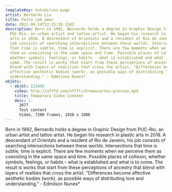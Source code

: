 ```yaml
---
templateKey: exhibition-page
artist: Bernardo Liu
title: Feito com amor
date: 2021-09-14T13:15:19.158Z
description: Born in 1992, Bernardo holds a degree in Graphic Design from
  PUC-Rio, an urban artist and tattoo artist. He began his research in plastic
  arts in 2018. A descendant of Orientals and a resident of Rio de Janeiro, his
  job consists of searching intersections between these worlds. Intersections
  that time is subtle, time is explicit. There are few moments when we perceive
  them as coexisting in the same space and time. Possible places of collision,
  whether symbols, feelings, or habits - what is established and what is to
  come. The result is works that start from these perceptions of ancestry that
  blend with layers of realities that cross the artist. "Differences become
  affective aesthetic bodies (work), as possible ways of distributing love and
  understanding." - Edmilson Nunes*
objkts: 
  - objkt: 123456
    video: http://ufffd.com/nffft/chromavortex-preview.mp4
    title: Temporary Video Content
    desc: |-
      2077
      Test content
      Video, 7200 frames, 1920 x 1080
---
```

Born in 1992, Bernardo holds a degree in Graphic Design from PUC-Rio, an urban artist and tattoo artist. He began his research in plastic arts in 2018. A descendant of Orientals and a resident of Rio de Janeiro, his job consists of searching intersections between these worlds. Intersections that time is subtle, time is explicit. There are few moments when we perceive them as coexisting in the same space and time. Possible places of collision, whether symbols, feelings, or habits - what is established and what is to come. The result is works that start from these perceptions of ancestry that blend with layers of realities that cross the artist. "Differences become affective aesthetic bodies (work), as possible ways of distributing love and understanding." - Edmilson Nunes*